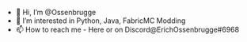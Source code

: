 - 👋 Hi, I’m @Ossenbrugge
- 👀 I’m interested in Python, Java, FabricMC Modding
- 📫 How to reach me - Here or on Discord@ErichOssenbrugge#6968

<!---
Ossenbrugge/Ossenbrugge is a ✨ special ✨ repository because its `README.md` (this file) appears on your GitHub profile.
You can click the Preview link to take a look at your changes.
--->
